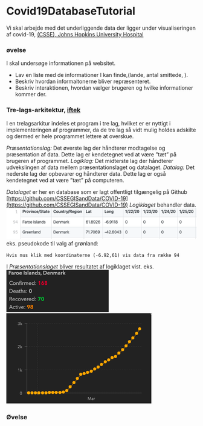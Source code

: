 # Covid19DatabaseTutorial

Vi skal arbejde med det underliggende data der ligger under visualiseringen af covid-19, [(CSSE), Johns Hopkins University Hospital](https://www.arcgis.com/apps/opsdashboard/index.html#/bda7594740fd40299423467b48e9ecf6)

### øvelse
I skal undersøge informationen på websitet.
* Lav en liste med de informationer I kan finde,(lande, antal smittede, ).
* Beskriv hvordan informaitonerne bliver repræsenteret.
* Beskriv interaktionen, hvordan vælger brugeren og hvilke informationer kommer der.


### Tre-lags-arkitektur, [iftek](http://iftek.dk/leksikon:tre-lags-arkitektur)
I en trelagsarkitur indeles et program i tre lag, hvilket er er nyttigt i implementeringen af programmer, da de tre lag så vidt mulig holdes adskilte og dermed er hele programmet lettere at overskue.

*Præsentationslag:* Det øverste lag der håndterer modtagelse og præsentation af data. Dette lag er kendetegnet ved at være ”tæt” på brugeren af programmet.
*Logiklag:* Det midterste lag der håndterer udvekslingen af data mellem præsentationslaget og datalaget.
*Datalag:* Det nederste lag der opbevarer og håndterer data. Dette lag er også kendetegnet ved at være ”tæt” på computeren.

*Datalaget* er her en database som er lagt offentligt tilgængelig på Github [https://github.com/CSSEGISandData/COVID-19](https://github.com/CSSEGISandData/COVID-19)
*Logiklaget* behandler data.
![dataeksempel](images/database1.png)
eks.
pseudokode til valg af grønland:
```
Hvis mus klik med koordinaterne (-6.92,61) vis data fra række 94
```
I *Præsentationslaget* bliver resultatet af logiklaget vist.
eks.
![faeroeerne](images/database2.png)
![graf](images/database3.png)

### Øvelse
